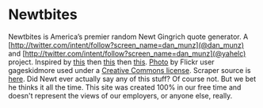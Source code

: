 Newtbites
=========

Newtbites is America’s premier random Newt Gingrich quote generator. A [http://twitter.com/intent/follow?screen_name=dan_munz](@dan_munz) and [http://twitter.com/intent/follow?screen_name=dan_munz](@yahelc) project. Inspired by <a href="http://finance.yahoo.com/news/Newt-Gingrich-CBO-reactionary-cnnm-2123044909.html" target="_blank">this</a> then <a href="https://twitter.com/#!/dan_munz/status/138777389357481985" target="_blank">this</a> then <a href="https://twitter.com/#!/yahelc/status/138777815448428544" target="_blank">this</a>. <a href="http://www.flickr.com/photos/gageskidmore/6239088890/" target="_blank">Photo</a> by Flickr user gageskidmore used under a <a href="http://creativecommons.org/licenses/by-sa/2.0/deed.en" target="_blank">Creative Commons license</a>. Scraper source is <a href="https://gist.github.com/1446981" target="_blank">here</a>. Did Newt ever actually say any of this stuff? Of course not. But we bet he thinks it all the time. This site was created 100% in our free time and doesn't represent the views of our employers, or anyone else, really.

